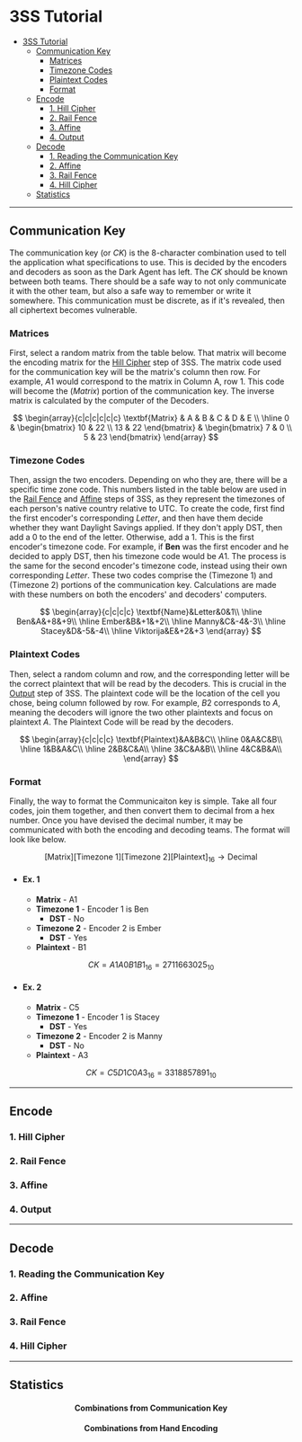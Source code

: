 # 3SS Tutorial

- [3SS Tutorial](#3ss-tutorial)
  - [Communication Key](#communication-key)
    - [Matrices](#matrices)
    - [Timezone Codes](#timezone-codes)
    - [Plaintext Codes](#plaintext-codes)
    - [Format](#format)
  - [Encode](#encode)
    - [1. Hill Cipher](#1-hill-cipher)
    - [2. Rail Fence](#2-rail-fence)
    - [3. Affine](#3-affine)
    - [4. Output](#4-output)
  - [Decode](#decode)
    - [1. Reading the Communication Key](#1-reading-the-communication-key)
    - [2. Affine](#2-affine)
    - [3. Rail Fence](#3-rail-fence)
    - [4. Hill Cipher](#4-hill-cipher)
  - [Statistics](#statistics)

---

## Communication Key
The communication key (or $CK$) is the 8-character combination used to tell the application what specifications to use. This is decided by the encoders and decoders as soon as the Dark Agent has left. The $CK$ should be known between both teams. There should be a safe way to not only communicate it with the other team, but also a safe way to remember or write it somewhere. This communication must be discrete, as if it's revealed, then all ciphertext becomes vulnerable.

### Matrices
First, select a random matrix from the table below. That matrix will become the encoding matrix for the [Hill Cipher](#1-hill-cipher) step of 3SS. The matrix code used for the communication key will be the matrix's column then row. For example, $A1$ would correspond to the matrix in Column A, row 1. This code will become the $(Matrix)$ portion of the communication key. The inverse matrix is calculated by the computer of the Decoders.

$$
\begin{array}{c|c|c|c|c|c}
\textbf{Matrix} & A & B & C & D & E \\
\hline
0 & \begin{bmatrix} 10 & 22 \\ 13 & 22 \end{bmatrix} & \begin{bmatrix} 7 & 0 \\ 5 & 23 \end{bmatrix}
\end{array}
$$

### Timezone Codes
Then, assign the two encoders. Depending on who they are, there will be a specific time zone code. This numbers listed in the table below are used in the [Rail Fence](#2-rail-fence) and [Affine](#3-affine) steps of 3SS, as they represent the timezones of each person's native country relative to UTC. To create the code, first find the first encoder's corresponding $Letter$, and then have them decide whether they want Daylight Savings applied. If they don't apply DST, then add a $0$ to the end of the letter. Otherwise, add a $1$. This is the first encoder's timezone code. For example, if **Ben** was the first encoder and he decided to apply DST, then his timezone code would be $A1$. The process is the same for the second encoder's timezone code, instead using their own corresponding $Letter$. These two codes comprise the $(\text{Timezone 1})$ and $(\text{Timezone 2})$ portions of the communication key. Calculations are made with these numbers on both the encoders' and decoders' computers.

$$
\begin{array}{c|c|c|c}
\textbf{Name}&Letter&0&1\\
\hline
Ben&A&+8&+9\\
\hline
Ember&B&+1&+2\\
\hline
Manny&C&-4&-3\\
\hline
Stacey&D&-5&-4\\
\hline
Viktorija&E&+2&+3
\end{array}
$$

### Plaintext Codes
Then, select a random column and row, and the corresponding letter will be the correct plaintext that will be read by the decoders. This is crucial in the [Output](#4-output) step of 3SS. The plaintext code will be the location of the cell you chose, being column followed by row. For example, $B2$ corresponds to $A$, meaning the decoders will ignore the two other plaintexts and focus on plaintext $A$. The Plaintext Code will be read by the decoders.

$$
\begin{array}{c|c|c|c}
\textbf{Plaintext}&A&B&C\\
\hline
    0&A&C&B\\
\hline
    1&B&A&C\\
\hline
    2&B&C&A\\
\hline
    3&C&A&B\\
\hline
    4&C&B&A\\
\end{array}
$$

### Format
Finally, the way to format the Communicaiton key is simple. Take all four codes, join them together, and then convert them to decimal from a hex number. Once you have devised the decimal number, it may be communicated with both the encoding and decoding teams. The format will look like below.

$$
\text{[Matrix][Timezone 1][Timezone 2][Plaintext]}_{16}\rightarrow\text{Decimal}
$$

- #### Ex. 1
  - **Matrix** - A1
  - **Timezone 1** - Encoder 1 is Ben
    - **DST** - No
  - **Timezone 2** - Encoder 2 is Ember
    - **DST** - Yes
  - **Plaintext** - B1

$$ 
CK = A1A0B1B1_{16}= 2711663025_{10} 
$$

- #### Ex. 2
  - **Matrix** - C5
  - **Timezone 1** - Encoder 1 is Stacey
    - **DST** - Yes
  - **Timezone 2** - Encoder 2 is Manny
    - **DST** - No
  - **Plaintext** - A3

$$ 
CK = C5D1C0A3_{16}= 3318857891_{10} 
$$

---

## Encode

### 1. Hill Cipher
### 2. Rail Fence
### 3. Affine
### 4. Output

---

## Decode

### 1. Reading the Communication Key
### 2. Affine
### 3. Rail Fence
### 4. Hill Cipher

---

## Statistics

<h4 style="text-align: center;">Combinations from Communication Key</h4>

<h4 style="text-align: center;">Combinations from Hand Encoding</h4>